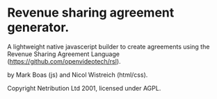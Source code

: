 # Revenue sharing agreement generator.

A lightweight native javasceript builder to create agreements using the Revenue Sharing Agreement Language (https://github.com/openvideotech/rsl).

by Mark Boas (js) and Nicol Wistreich (html/css). 

Copyright Netribution Ltd 2001, licensed under AGPL.